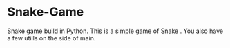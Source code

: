 # Snake-Game
Snake game build in Python.
This is a simple game of Snake .
You also have a few utills on the side of main.
